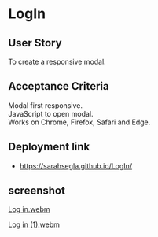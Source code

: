 # LogIn

## User Story
To create a responsive modal.


## Acceptance Criteria
Modal first responsive.\
JavaScript to open modal.\
Works on Chrome, Firefox, Safari and Edge.


## Deployment link
- https://sarahsegla.github.io/LogIn/


## screenshot
[Log in.webm](https://github.com/Sarahsegla/LogIn/assets/117079336/50c4741c-e39a-4cb8-bca0-d9310a248547)

[Log in (1).webm](https://github.com/Sarahsegla/LogIn/assets/117079336/5054303d-cd20-4d14-a011-aa11cc4511a2)
